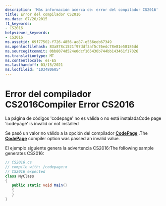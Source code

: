 ```yaml
---
description: 'Más información acerca de: error del compilador CS2016'
title: Error del compilador CS2016
ms.date: 07/20/2015
f1_keywords:
- CS2016
helpviewer_keywords:
- CS2016
ms.assetid: 69f77502-f726-4856-ac87-e556eeb67349
ms.openlocfilehash: 83a878c1521f97ddf3af5c76edc78e81e50186dd
ms.sourcegitcommit: 0bb8074d524e0dcf165430b744bb143461f17026
ms.translationtype: MT
ms.contentlocale: es-ES
ms.lasthandoff: 03/15/2021
ms.locfileid: "103480605"
---
```

# <a name="compiler-error-cs2016"></a><span data-ttu-id="acba0-103">Error del compilador CS2016</span><span class="sxs-lookup"><span data-stu-id="acba0-103">Compiler Error CS2016</span></span>

<span data-ttu-id="acba0-104">La página de códigos 'codepage' no es válida o no está instalada</span><span class="sxs-lookup"><span data-stu-id="acba0-104">Code page 'codepage' is invalid or not installed</span></span>  
  
 <span data-ttu-id="acba0-105">Se pasó un valor no válido a la opción del compilador [**CodePage**](../language-reference/compiler-options/advanced.md#codepage) .</span><span class="sxs-lookup"><span data-stu-id="acba0-105">The [**CodePage**](../language-reference/compiler-options/advanced.md#codepage) compiler option was passed an invalid value.</span></span>  
  
 <span data-ttu-id="acba0-106">El ejemplo siguiente genera la advertencia CS2016:</span><span class="sxs-lookup"><span data-stu-id="acba0-106">The following sample generates CS2016:</span></span>  
  
```csharp  
// CS2016.cs  
// compile with: /codepage:x  
// CS2016 expected  
class MyClass  
{  
   public static void Main()  
   {  
   }  
}  
```
